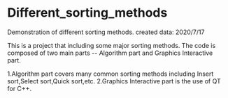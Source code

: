 # Different_sorting_methods
Demonstration of different sorting methods.
created data: 2020/7/17

This is a project that including some major sorting methods.
The code is composed of two main parts -- Algorithm part and Graphics Interactive part.

1.Algorithm part covers many common sorting methods including Insert sort,Select sort,Quick sort,etc.
2.Graphics Interactive part is the use of QT for C++.

